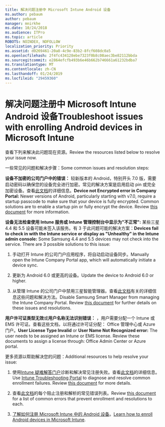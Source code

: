 ```yaml
---
title: 解决问题注册中 Microsoft Intune Android 设备
ms.author: pebaum
author: pebaum
manager: mnirkhe
ms.date: 10/24/2018
ms.audience: ITPro
ms.topic: article
ROBOTS: NOINDEX, NOFOLLOW
localization_priority: Priority
ms.assetid: d0269461-20a8-4c9e-83b2-8fcf608dc0a5
ms.openlocfilehash: 2f4fc434128ebe7323f0b8c08aec3be82112bbda
ms.sourcegitcommit: e2864efcfb493b6e46b662b746661a61232bdba7
ms.translationtype: MT
ms.contentlocale: zh-CN
ms.lasthandoff: 01/24/2019
ms.locfileid: "29459360"
---
```

# <a name="troubleshoot-issues-with-enrolling-android-devices-in-microsoft-intune"></a><span data-ttu-id="40f5c-102">解决问题注册中 Microsoft Intune Android 设备</span><span class="sxs-lookup"><span data-stu-id="40f5c-102">Troubleshoot issues with enrolling Android devices in Microsoft Intune</span></span>

<span data-ttu-id="40f5c-103">查看下列来解决此问题现在资源。</span><span class="sxs-lookup"><span data-stu-id="40f5c-103">Review the resources listed below to resolve your issue now.</span></span>
  
<span data-ttu-id="40f5c-104">一些常见的问题和解决步骤：</span><span class="sxs-lookup"><span data-stu-id="40f5c-104">Some common issues and resolution steps:</span></span>
  
 <span data-ttu-id="40f5c-p101">**设备不加密的公司门户中的错误：** 较新版本的 Android，特别开头 7.0 版，需要启动密码以确保您的设备完全进行加密。常见的解决方案是启用启动 pin 或完全加密设备。查看[此文档](https://docs.microsoft.com/en-us/intune-user-help/your-device-appears-encrypted-but-cp-says-otherwise-android)的详细信息。</span><span class="sxs-lookup"><span data-stu-id="40f5c-p101">**Device not Encrypted error in Company Portal:** Newer versions of Android, particularly starting with v7.0, require a startup passcode to make sure that your device is fully encrypted. Common solutions are to enable a startup pin or fully encrypt the device. Review [this document](https://docs.microsoft.com/en-us/intune-user-help/your-device-appears-encrypted-but-cp-says-otherwise-android) for more information.</span></span> 
  
 <span data-ttu-id="40f5c-p102">**设备无法检查使用 Intune 服务或 Intune 管理控制台中显示为"不正常":** 某些三星 4.4 和 5.5 设备可能未签入该服务。有 3 于此问题可能的解决方案：</span><span class="sxs-lookup"><span data-stu-id="40f5c-p102">**Devices fail to check in with the Intune service or display as "Unhealthy" in the Intune admin console:** Some Samsung 4.4 and 5.5 devices may not check into the service. There are 3 possible solutions to this issue:</span></span> 
  
1. <span data-ttu-id="40f5c-110">手动打开 Intune 的公司门户应用程序，将自动启动设备同步。</span><span class="sxs-lookup"><span data-stu-id="40f5c-110">Manually open the Intune Company Portal app, which will automatically initiate a device sync.</span></span>
    
2. <span data-ttu-id="40f5c-111">更新为 Android 6.0 或更高的设备。</span><span class="sxs-lookup"><span data-stu-id="40f5c-111">Update the device to Android 6.0 or higher.</span></span>
    
3. <span data-ttu-id="40f5c-p103">从管理 Intune 的公司门户中禁用三星智能管理器。查看[此文档](https://docs.microsoft.com/en-us/intune-classic/troubleshoot/troubleshoot-device-enrollment-in-intune#devices-fail-to-check-in-with-the-intune-service-and-display-as-unhealthy-in-the-intune-admin-console)有关的详细信息这些问题和解决方法。</span><span class="sxs-lookup"><span data-stu-id="40f5c-p103">Disable Samsung Smart Manager from managing the Intune Company Portal. Review [this document](https://docs.microsoft.com/en-us/intune-classic/troubleshoot/troubleshoot-device-enrollment-in-intune#devices-fail-to-check-in-with-the-intune-service-and-display-as-unhealthy-in-the-intune-admin-console) for further details on these issues and resolutions.</span></span> 
    
 <span data-ttu-id="40f5c-p104">**用户许可证类型无效**或**用户名称无法识别错误：** ，用户需要分配一个 Intune 或 EMS 许可证。查看这些文档，以将通过许可证分配： Office 管理中心或 Azure 门户。</span><span class="sxs-lookup"><span data-stu-id="40f5c-p104">**User License Type Invalid** or **User Name Not Recognized error:** The user needs to be assigned an Intune or EMS license. Review these documents to assign a license through: Office Admin Center or Azure portal.</span></span> 
  
<span data-ttu-id="40f5c-116">更多资源以帮助解决您的问题：</span><span class="sxs-lookup"><span data-stu-id="40f5c-116">Additional resources to help resolve your issue:</span></span>
  
1. <span data-ttu-id="40f5c-p105">使用[Intune 疑难解答门户](https://devicemanagement.microsoft.com/#blade/Microsoft_Intune_DeviceSettings/TroubleshootBlade)诊断和解决常见注册失败。查看[此文档](https://docs.microsoft.com/en-us/intune/help-desk-operators)的详细信息。</span><span class="sxs-lookup"><span data-stu-id="40f5c-p105">Use [Intune Troubleshooting Portal](https://devicemanagement.microsoft.com/#blade/Microsoft_Intune_DeviceSettings/TroubleshootBlade) to diagnose and resolve common enrollment failures. Review [this document](https://docs.microsoft.com/en-us/intune/help-desk-operators) for more details.</span></span> 
    
2. <span data-ttu-id="40f5c-119">查看[此文档](https://docs.microsoft.com/en-us/intune-classic/Troubleshoot/troubleshoot-device-enrollment-in-intune)的每个阻止注册和解析的常见错误列表。</span><span class="sxs-lookup"><span data-stu-id="40f5c-119">Review [this document](https://docs.microsoft.com/en-us/intune-classic/Troubleshoot/troubleshoot-device-enrollment-in-intune) for a list of common errors that prevent enrollment and resolutions to each.</span></span> 
    
3. <span data-ttu-id="40f5c-120">[了解如何注册 Microsoft Intune 中的 Android 设备](https://docs.microsoft.com/en-us/intune/android-enroll)。</span><span class="sxs-lookup"><span data-stu-id="40f5c-120">[Learn how to enroll Android devices in Microsoft Intune](https://docs.microsoft.com/en-us/intune/android-enroll).</span></span>
    

